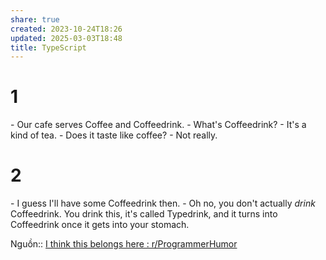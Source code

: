 ```yaml
---
share: true
created: 2023-10-24T18:26
updated: 2025-03-03T18:48
title: TypeScript
---
```

# 1
\- Our cafe serves Coffee and Coffeedrink.
\- What's Coffeedrink?
\- It's a kind of tea.
\- Does it taste like coffee?
\- Not really.
# 2
\- I guess I'll have some Coffeedrink then.
\- Oh no, you don't actually _drink_ Coffeedrink. You drink this, it's called Typedrink, and it turns into Coffeedrink once it gets into your stomach.

Nguồn:: [I think this belongs here : r/ProgrammerHumor](https://www.reddit.com/r/ProgrammerHumor/comments/at1n7l/comment/egybe2g/?utm_source=share&utm_medium=web2x&context=3) 

